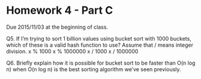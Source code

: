 Homework 4 - Part C
===================
Due 2015/11/03 at the beginning of class.

Q5. If I’m trying to sort 1 billion values using bucket sort with 1000 buckets, which of these is a valid hash function to use? Assume that / means integer division.
x % 1000
x % 1000000
x / 1000
x / 1000000



Q6. Briefly explain how it is possible for bucket sort to be faster than O(n log n) when O(n log n) is the best sorting algorithm we’ve seen previously.
